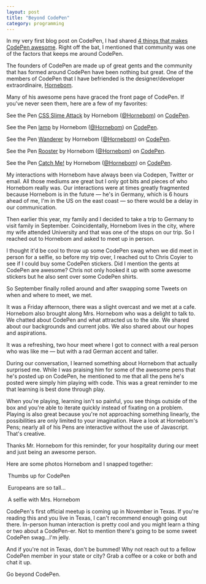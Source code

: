 ```yaml
---
layout: post
title: "Beyond CodePen"
category: programming
---
```


In my very first blog post on CodePen, I had shared [4 things that makes CodePen awesome](http://codepen.io/michaellee/blog/4-things-that-makes-codepen-awesome). Right off the bat, I mentioned that community was one of the factors that keeps me around CodePen.

The founders of CodePen are made up of great gents and the community that has formed around CodePen have been nothing but great. One of the members of CodePen that I have befriended is the designer/developer extraordinaire, [Hornebom](http://hornebom.com/).

Many of his awesome pens have graced the front page of CodePen. If you've never seen them, here are a few of my favorites:

<p data-height="400" data-theme-id="0" data-slug-hash="ertdf" data-default-tab="result" data-user="Hornebom" class='codepen'>See the Pen <a href='http://codepen.io/Hornebom/pen/ertdf/'>CSS Slime Attack</a> by Hornebom (<a href='http://codepen.io/Hornebom'>@Hornebom</a>) on <a href='http://codepen.io'>CodePen</a>.</p>

<p data-height="296" data-theme-id="0" data-slug-hash="clDsr" data-default-tab="result" data-user="Hornebom" class='codepen'>See the Pen <a href='http://codepen.io/Hornebom/pen/clDsr/'>lamp</a> by Hornebom (<a href='http://codepen.io/Hornebom'>@Hornebom</a>) on <a href='http://codepen.io'>CodePen</a>.</p>

<p data-height="382" data-theme-id="0" data-slug-hash="cIatJ" data-default-tab="result" data-user="Hornebom" class='codepen'>See the Pen <a href='http://codepen.io/Hornebom/pen/cIatJ/'>Wanderer</a> by Hornebom (<a href='http://codepen.io/Hornebom'>@Hornebom</a>) on <a href='http://codepen.io'>CodePen</a>.</p>

<p data-height="500" data-theme-id="0" data-slug-hash="nEwGF" data-default-tab="result" data-user="Hornebom" class='codepen'>See the Pen <a href='http://codepen.io/Hornebom/pen/nEwGF/'>Rooster</a> by Hornebom (<a href='http://codepen.io/Hornebom'>@Hornebom</a>) on <a href='http://codepen.io'>CodePen</a>.</p>

<p data-height="688" data-theme-id="0" data-slug-hash="sAHtF" data-default-tab="result" data-user="Hornebom" class='codepen'>See the Pen <a href='http://codepen.io/Hornebom/pen/sAHtF/'>Catch Me!</a> by Hornebom (<a href='http://codepen.io/Hornebom'>@Hornebom</a>) on <a href='http://codepen.io'>CodePen</a>.</p>

My interactions with Hornebom have always been via Codepen, Twitter or email. All those mediums are great but I only got bits and pieces of who Hornebom really was. Our interactions were at times greatly fragmented because Hornebom is in the future &mdash; he's in Germany, which is 6 hours ahead of me, I'm in the US on the east coast &mdash; so there would be a delay in our communication.

Then earlier this year, my family and I decided to take a trip to Germany to visit family in September. Coincidentally, Hornebom lives in the city, where my wife attended University and that was one of the stops on our trip. So I reached out to Hornebom and asked to meet up in person.

I thought it'd be cool to throw up some CodePen swag when we did meet in person for a selfie, so before my trip over, I reached out to Chris Coyier to see if I could buy some CodePen stickers. Did I mention the gents at CodePen are awesome? Chris not only hooked it up with some awesome stickers but he also sent over some CodePen shirts.

So September finally rolled around and after swapping some Tweets on when and where to meet, we met.

It was a Friday afternoon, there was a slight overcast and we met at a cafe. Hornebom also brought along Mrs. Hornebom who was a delight to talk to. We chatted about CodePen and what attracted us to the site. We shared about our backgrounds and current jobs. We also shared about our hopes and aspirations.

It was a refreshing, two hour meet where I got to connect with a real person who was like me &mdash; but with a rad German accent and taller.

During our conversation, I learned something about Hornebom that actually surprised me. While I was praising him for some of the awesome pens that he's posted up on CodePen, he mentioned to me that all the pens he's posted were simply him playing with code. This was a great reminder to me that learning is best done through play.

When you're playing, learning isn't so painful, you see things outside of the box and you're able to iterate quickly instead of fixating on a problem. Playing is also great because you're not approaching something linearly, the possibilities are only limited to your imagination. Have a look at Hornebom's Pens; nearly all of his Pens are interactive without the use of Javascript. That's creative.

Thanks Mr. Hornebom for this reminder, for your hospitality during our meet and just being an awesome person.

Here are some photos Hornebom and I snapped together:

![]()
Thumbs up for CodePen

![]()
Europeans are so tall...

![]()
A selfie with Mrs. Hornebom

CodePen's first official meetup is coming up in November in Texas. If you're reading this and you live in Texas, I can't recommend enough going out there. In-person human interaction is pretty cool and you might learn a thing or two about a CodePen-er. Not to mention there's going to be some sweet CodePen swag...I'm jelly.

And if you're not in Texas, don't be bummed! Why not reach out to a fellow CodePen member in your state or city? Grab a coffee or a coke or both and chat it up.

Go beyond CodePen.

<script async src="//codepen.io/assets/embed/ei.js"></script>
